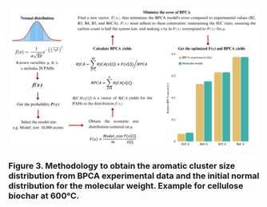 
![plot](3.svg)
### Figure 3. Methodology to obtain the aromatic cluster size distribution from BPCA experimental data and the initial normal distribution for the molecular weight. Example for cellulose biochar at 600°C. 

